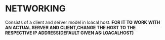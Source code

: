 # NETWORKING
Consists of a client and  server model in loacal host.
**FOR IT TO WORK WITH AN ACTUAL SERVER AND CLIENT,CHANGE THE HOST TO THE RESPECTIVE IP ADDRESS(DEFAULT GIVEN AS:LOACALHOST)**
